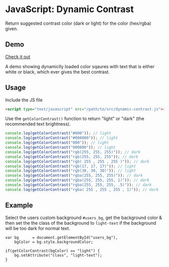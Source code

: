 # JavaScript: Dynamic Contrast
Return suggested contrast color (dark or light) for the color (hex/rgba) given.

## Demo
[Check it out](https://julianrichen.github.io/javascript-dynamic-contrast)

A demo showing dynamiclly loaded color sqaures with text that is either white or black, which ever gives the best contrast.

## Usage
Include the JS file
```html
<script type="text/javascript" src="/path/to/src/dynamic-contrast.js"></script>
```

Use the `getColorContrast()` function to return "light" or "dark" (the recommended text brightness).
```js
console.log(getColorContrast("#000")); // light
console.log(getColorContrast("#000000")); // light
console.log(getColorContrast("000")); // light
console.log(getColorContrast("000000")); // light
console.log(getColorContrast("rgb(255, 255, 255)")); // dark
console.log(getColorContrast("rgb(255, 255, 255")); // dark
console.log(getColorContrast("rgb( 255 , 255 , 255 )")); // dark
console.log(getColorContrast("rgb(17, 17, 17)")); // light
console.log(getColorContrast("rgb(30, 30, 30)")); // light
console.log(getColorContrast("rgba(255, 255, 255)")); // dark
console.log(getColorContrast("rgba(255, 255, 255, 1)")); // dark
console.log(getColorContrast("rgba(255, 255, 255, .5)")); // dark
console.log(getColorContrast("rgba( 255 , 255 , 255 , 1)")); // dark
```

## Example
Select the users custom background `#users_bg`, get the background color & then set the the class of the background to `light-text` if the background will be too dark for normal text.
```
var bg      = document.getElementById("users_bg"),
    bgColor = bg.style.backgroundColor;

if(getColorContrast(bgColor) == "light") {
    bg.setAttribute("class", "light-text");
}

```

